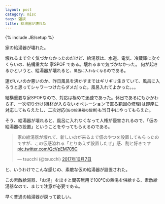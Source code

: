 ```yaml
---
layout: post
category: misc
tags: 雑談
title: 給湯器が壊れた
---
```

{% include JB/setup %}

家の給湯器が壊れた。

壊れるまで全く気づかなかったのだけど、給湯器は、水道、電気、冷蔵庫に次ぐくらいの、結構重大な 家SPOF である。壊れるまで気づかなかった。
何が起きるかというと、給湯器が壊れると、`風呂に入れなくなる`のである。

運がいいのか悪いのか、昨日風呂を沸かすまではギリギリ生きていて、風呂に入ろうと思ってシャワーつけたらダメだった。風呂入れてよかった。。。

結構重要な家SPOFなので、対応は極めて迅速であった。休日であるにもかかわらず、一次切り分け(機材が入らないオペレーションで直る範囲の修理)は即座に対応してもらえたし、二次対応(`仮の給湯器の設置`)も当日中にやってもらえた。

そう、給湯器が壊れると、風呂に入れなくなって人権が侵害されるので、「仮の給湯器の設置」ということをやってもらえるのである。

<blockquote class="twitter-tweet" data-lang="ja"><p lang="ja" dir="ltr">家の給湯器が壊れて、新しいのが来るまで仮のやつを設置してもらったのですが、この仮感溢れる「とりあえず設置したぜ」感、割と好きです <a href="https://t.co/QcVpEM705C">pic.twitter.com/QcVpEM705C</a></p>&mdash; tsucchi (@tsucchi) <a href="https://twitter.com/tsucchi/status/916611997453639680?ref_src=twsrc%5Etfw">2017年10月7日</a></blockquote>
<script async src="//platform.twitter.com/widgets.js" charset="utf-8"></script>

と、いうわけでこんな感じの、素敵な仮の給湯器が設置された。

この素敵給湯器、「お湯」を出すと問答無用で100℃の熱湯を供給する、素敵給湯器なので、まじで注意が必要である。

早く普通の給湯器が戻って欲しい。


